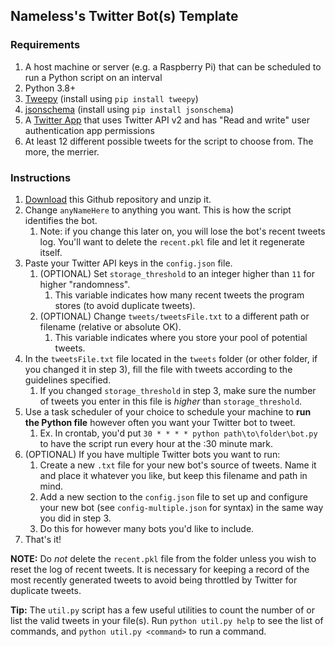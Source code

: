 ## Nameless's Twitter Bot(s) Template

### Requirements

1. A host machine or server (e.g. a Raspberry Pi) that can be scheduled to run a Python script on an interval
2. Python 3.8+
3. [Tweepy](https://pypi.org/project/tweepy/) (install using `pip install tweepy`)
4. [jsonschema](https://pypi.org/project/jsonschema/) (install using `pip install jsonschema`)
5. A [Twitter App](https://developer.twitter.com/en/portal/) that uses Twitter API v2 and has "Read and write" user authentication app permissions
6. At least 12 different possible tweets for the script to choose from. The more, the merrier.

### Instructions

1. [Download](https://github.com/ALTCODE255/template_twitter_bot/archive/refs/heads/master.zip) this Github repository and unzip it.
2. Change `anyNameHere` to anything you want. This is how the script identifies the bot.
   1. Note: if you change this later on, you will lose the bot's recent tweets log. You'll want to delete the `recent.pkl` file and let it regenerate itself.
3. Paste your Twitter API keys in the `config.json` file.
   1. (OPTIONAL) Set `storage_threshold` to an integer higher than `11` for higher "randomness".
      1. This variable indicates how many recent tweets the program stores (to avoid duplicate tweets).
   2. (OPTIONAL) Change `tweets/tweetsFile.txt` to a different path or filename (relative or absolute OK).
      1. This variable indicates where you store your pool of potential tweets.
4. In the `tweetsFile.txt` file located in the `tweets` folder (or other folder, if you changed it in step 3), fill the file with tweets according to the guidelines specified.
   1. If you changed `storage_threshold` in step 3, make sure the number of tweets you enter in this file is _higher_ than `storage_threshold`.
5. Use a task scheduler of your choice to schedule your machine to **run the Python file** however often you want your Twitter bot to tweet.
   1. Ex. In crontab, you'd put `30 * * * * python path\to\folder\bot.py` to have the script run every hour at the :30 minute mark.
6. (OPTIONAL) If you have multiple Twitter bots you want to run:
   1. Create a new `.txt` file for your new bot's source of tweets. Name it and place it whatever you like, but keep this filename and path in mind.
   2. Add a new section to the `config.json` file to set up and configure your new bot (see `config-multiple.json` for syntax) in the same way you did in step 3.
   3. Do this for however many bots you'd like to include.
7. That's it!

**NOTE:** Do _not_ delete the `recent.pkl` file from the folder unless you wish to reset the log of recent tweets. It is necessary for keeping a record of the most recently generated tweets to avoid being throttled by Twitter for duplicate tweets.

**Tip:** The `util.py` script has a few useful utilities to count the number of or list the valid tweets in your file(s). Run `python util.py help` to see the list of commands, and `python util.py <command>` to run a command.
